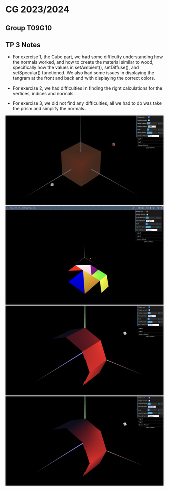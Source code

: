 # CG 2023/2024

## Group T09G10

## TP 3 Notes

- For exercise 1, the Cube part, we had some difficulty understanding how the normals worked, and how to create the material similar to wood, specifically how the values in setAmbient(), setDiffuse(), and setSpecular() functioned. We also had some issues in displaying the tangram at the front and back and with displaying the correct colors.

- For exercise 2, we had difficulties in finding the right calculations for the vertices, indices and normals.

- For exercise 3, we did not find any difficulties, all we had to do was take the prism and simplify the normals.

![Screenshot 1](screenshots/cg-t09g10-tp3-1.png)
![Screenshot 2](screenshots/cg-t09g10-tp3-2.png)
![Screenshot 3](screenshots/cg-t09g10-tp3-3.png)
![Screenshot 4](screenshots/cg-t09g10-tp3-4.png)

